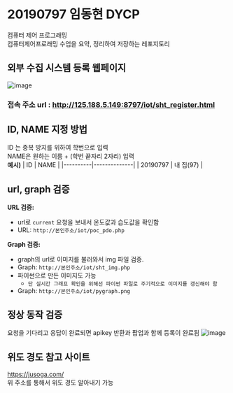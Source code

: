 #  20190797 임동현 DYCP
컴퓨터 제어 프로그래밍      
컴퓨터제어프로래밍 수업을 요약, 정리하여 저장하는 레포지토리

## 외부 수집 시스템 등록 웹페이지
![image](https://github.com/Limdongdang/DYCP/assets/50188317/7b6324e8-2186-40db-97b0-7d5e95e476fe)
### 접속 주소 url : http://125.188.5.149:8797/iot/sht_register.html
## ID, NAME 지정 방법
ID 는 중복 방지를 위하여 학번으로 입력    
NAME은 원하는 이름 + (학번 끝자리 2자리) 입력  
**예시)**
| ID       | NAME         |
|----------|--------------|
| 20190797 | 내 집(97)    |
## url, graph 검증
**URL 검증:**
- url로 `current` 요청을 보내서 온도값과 습도값을 확인함 
- URL: `http://본인주소/iot/poc_pdo.php`

**Graph 검증:**
- graph의 url로 이미지를 불러와서 img 파일 검증.
- Graph: `http://본인주소/iot/sht_img.php`
- 파이썬으로 만든 이미지도 가능 
  - `단 실시간 그래프 확인을 위해선 파이썬 파일로 주기적으로 이미지를 갱신해야 함`  
- Graph: `http://본인주소/iot/pygraph.png`
## 정상 동작 검증
요청을 기다리고 응답이 완료되면 apikey 반환과 팝업과 함께 등록이 완료됨
![image](https://github.com/Limdongdang/DYCP/assets/50188317/299d9d3d-5bd6-4868-abad-a08d602f3bf4)

## 위도 경도 참고 사이트
https://jusoga.com/      
위 주소를 통해서 위도 경도 알아내기 가능
